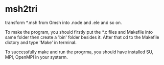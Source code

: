 # msh2tri
transform *.msh from Gmsh into .node and .ele and so on.

To make the program, you should firstly put the *.c files and Makefile into same folder then create a 'bin' folder besides it. After that cd to the Makefile dictory and type 'Make' in terminal.

To successfully make and run the progrma, you should have installed SU, MPI, OpenMPI in your systerm.
